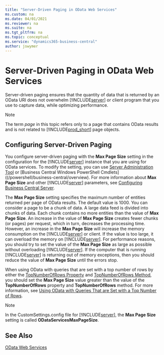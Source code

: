 ```yaml
---
title: "Server-Driven Paging in OData Web Services"
ms.custom: na
ms.date: 04/01/2021
ms.reviewer: na
ms.suite: na
ms.tgt_pltfrm: na
ms.topic: conceptual
ms.service: "dynamics365-business-central"
author: jswymer
---
```

# Server-Driven Paging in OData Web Services
Server-driven paging ensures that the quantity of data that is returned by an OData URI does not overwhelm [!INCLUDE[server](../developer/includes/server.md)] or client program that you use to capture data, while optimizing performance.  
  
> [!NOTE] 
>  The term *page* in this topic refers only to a page that contains OData results and is not related to [!INCLUDE[prod_short](../developer/includes/prod_short.md)] page objects.  
  
## Configuring Server-Driven Paging  
 You configure server-driven paging with the **Max Page Size** setting in the configuration for the [!INCLUDE[server](../developer/includes/server.md)] instance that you are using for OData services. To modify the setting, you can use [Server Administration Tool](../administration/administration-tool.md) or [Business Central Windows PowerShell Cmdlets]((/powershell/business-central/overview). For more information about **Max Page Size** and other [!INCLUDE[server](../developer/includes/server.md)] parameters, see [Configuring Business Central Server](../administration/configure-server-instance.md).  
  
 The **Max Page Size** setting specifies the maximum number of entities returned per page of OData results. The default value is 1000. You can consider a page to be a chunk of data. A large data feed is divided into chunks of data. Each chunk contains no more entities than the value of **Max Page Size**. An increase in the value of **Max Page Size** creates fewer chunks \(or pages\) per request, which in turn, decreases the processing time. However, an increase in the **Max Page Size** will increase the memory consumption on the [!INCLUDE[server](../developer/includes/server.md)] or client. If the value is too large, it can overload the memory on [!INCLUDE[server](../developer/includes/server.md)]. For performance reasons, you should try to set the value of the **Max Page Size** as large as possible without overloading [!INCLUDE[server](../developer/includes/server.md)]. If the computer that is running [!INCLUDE[server](../developer/includes/server.md)] is returning out of memory exceptions, then you should reduce the value of **Max Page Size** until the errors stop.  
  
 When using OData with queries that are set with a top number of rows by either the [TopNumberOfRows Property](../developer/properties/devenv-TopNumberOfRows-Property.md) and [TopNumberOfRows Method](../developer/methods-auto/query/queryinstance-topnumberofrows-method.md), you should set the **Max Page Size** value greater than the value of the **TopNumberOfRows** property and **TopNumberOfRows** method. For more information, see [Using OData with Queries That are Set with a Top Number of Rows](use-odata-with-queries-set-with-top-number-of-rows.md).  
  
> [!NOTE] 
> In the CustomSettings.config file for [!INCLUDE[server](../developer/includes/server.md)], the **Max Page Size** setting is called **ODataServicesMaxPageSize**.  
  
## See Also  
 [OData Web Services](OData-Web-Services.md)  